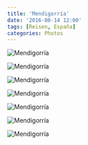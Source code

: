 ```yaml
---
title: 'Mendigorría'
date: '2016-08-14 12:00'
tags: [Reisen, España]
categories: Photos
---
```


<div class='preview'><img src='{{urls.media}}/Mendigorri-aOK.jpg' alt='Mendigorría'></div>

<a id='a3ad0814fff8f5d8ba88d9ffe6e79257-800'></a>![Mendigorría]({{urls.media}}/a3ad0814fff8f5d8ba88d9ffe6e79257-800.jpg '')

<a id='8b8ea8966c1192c0a58c1e817a663756-800'></a>![Mendigorría]({{urls.media}}/8b8ea8966c1192c0a58c1e817a663756-800.jpg '')

<a id='5e356e419eae3e092a9e406d124dac9f-800'></a>![Mendigorría]({{urls.media}}/5e356e419eae3e092a9e406d124dac9f-800.jpg '')

<a id='66c15040cbab7761b4f5f87a8e811520-800'></a>![Mendigorría]({{urls.media}}/66c15040cbab7761b4f5f87a8e811520-800.jpg '')

<a id='9628205c732e19f6e040f73cc0c2efd0-800'></a>![Mendigorría]({{urls.media}}/9628205c732e19f6e040f73cc0c2efd0-800.jpg '')

<a id='fb6386e2b96725b4dba462fd2db9cece-800'></a>![Mendigorría]({{urls.media}}/fb6386e2b96725b4dba462fd2db9cece-800.jpg '')
